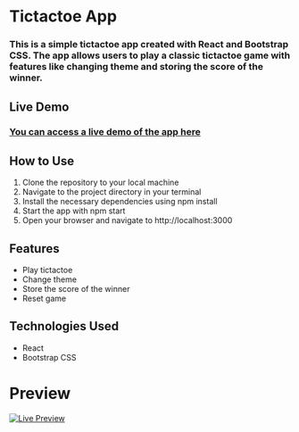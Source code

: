 # Tictactoe App

### This is a simple tictactoe app created with React and Bootstrap CSS. The app allows users to play a classic tictactoe game with features like changing theme and storing the score of the winner.

## Live Demo
### [You can access a live demo of the app here](https://cooltictactoeapp.netlify.app)

## How to Use
1. Clone the repository to your local machine
2. Navigate to the project directory in your terminal
3. Install the necessary dependencies using npm install
4. Start the app with npm start
5. Open your browser and navigate to http://localhost:3000

## Features
- Play tictactoe
- Change theme
- Store the score of the winner
- Reset game

## Technologies Used
- React
- Bootstrap CSS

# Preview

[![Live Preview](https://img.shields.io/badge/live%20preview-embed-blue?style=flat-square)](https://example.com)
